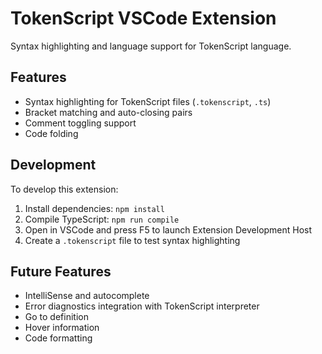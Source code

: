 # TokenScript VSCode Extension

Syntax highlighting and language support for TokenScript language.

## Features

- Syntax highlighting for TokenScript files (`.tokenscript`, `.ts`)
- Bracket matching and auto-closing pairs
- Comment toggling support
- Code folding

## Development

To develop this extension:

1. Install dependencies: `npm install`
2. Compile TypeScript: `npm run compile`
3. Open in VSCode and press F5 to launch Extension Development Host
4. Create a `.tokenscript` file to test syntax highlighting

## Future Features

- IntelliSense and autocomplete
- Error diagnostics integration with TokenScript interpreter  
- Go to definition
- Hover information
- Code formatting